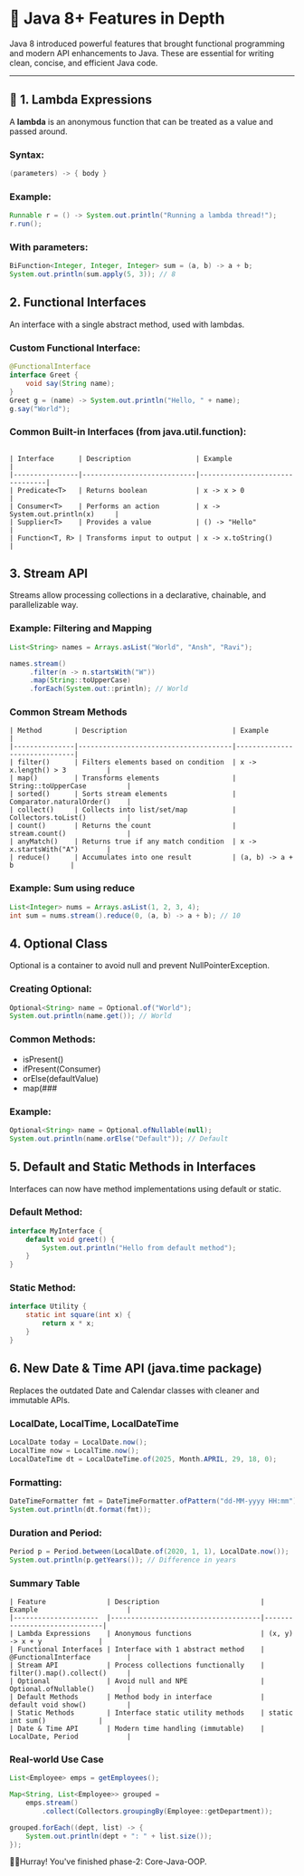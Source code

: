 # 🌿 Java 8+ Features in Depth

Java 8 introduced powerful features that brought functional programming and modern API enhancements to Java. These are essential for writing clean, concise, and efficient Java code.

---

## 🔹 1. Lambda Expressions

A **lambda** is an anonymous function that can be treated as a value and passed around.

###  Syntax:
```java
(parameters) -> { body }
```
### Example:
```java
Runnable r = () -> System.out.println("Running a lambda thread!");
r.run();
```
### With parameters:
```java
BiFunction<Integer, Integer, Integer> sum = (a, b) -> a + b;
System.out.println(sum.apply(5, 3)); // 8
```

## 2. Functional Interfaces

An interface with a single abstract method, used with lambdas.

### Custom Functional Interface:

```java
@FunctionalInterface
interface Greet {
    void say(String name);
}
Greet g = (name) -> System.out.println("Hello, " + name);
g.say("World");
```
### Common Built-in Interfaces (from java.util.function):
```text

| Interface      | Description                | Example                        |
|----------------|----------------------------|--------------------------------|
| Predicate<T>   | Returns boolean            | x -> x > 0                     |
| Consumer<T>    | Performs an action         | x -> System.out.println(x)     |
| Supplier<T>    | Provides a value           | () -> "Hello"                  |
| Function<T, R> | Transforms input to output | x -> x.toString()              |
```
## 3. Stream API

Streams allow processing collections in a declarative, chainable, and parallelizable way.

### Example: Filtering and Mapping
```java
List<String> names = Arrays.asList("World", "Ansh", "Ravi");

names.stream()
     .filter(n -> n.startsWith("W"))
     .map(String::toUpperCase)
     .forEach(System.out::println); // World
```
### Common Stream Methods
```text
| Method        | Description                          | Example                      |
|---------------|--------------------------------------|------------------------------|
| filter()      | Filters elements based on condition  | x -> x.length() > 3          |
| map()         | Transforms elements                  | String::toUpperCase          |
| sorted()      | Sorts stream elements                | Comparator.naturalOrder()    |
| collect()     | Collects into list/set/map           | Collectors.toList()          |
| count()       | Returns the count                    | stream.count()               |
| anyMatch()    | Returns true if any match condition  | x -> x.startsWith("A")       |
| reduce()      | Accumulates into one result          | (a, b) -> a + b              |
```
### Example: Sum using reduce
```java
List<Integer> nums = Arrays.asList(1, 2, 3, 4);
int sum = nums.stream().reduce(0, (a, b) -> a + b); // 10
```
## 4. Optional Class

Optional is a container to avoid null and prevent NullPointerException.

### Creating Optional:
```java
Optional<String> name = Optional.of("World");
System.out.println(name.get()); // World
```
### Common Methods:
-	isPresent()
-	ifPresent(Consumer)
-	orElse(defaultValue)
-	map(###

### Example:

```java
Optional<String> name = Optional.ofNullable(null);
System.out.println(name.orElse("Default")); // Default
```
## 5. Default and Static Methods in Interfaces

Interfaces can now have method implementations using default or static.

### Default Method:
```java
interface MyInterface {
    default void greet() {
        System.out.println("Hello from default method");
    }
}
```
### Static Method:
```java
interface Utility {
    static int square(int x) {
        return x * x;
    }
}
```
## 6. New Date & Time API (java.time package)

Replaces the outdated Date and Calendar classes with cleaner and immutable APIs.

### LocalDate, LocalTime, LocalDateTime
```java
LocalDate today = LocalDate.now();
LocalTime now = LocalTime.now();
LocalDateTime dt = LocalDateTime.of(2025, Month.APRIL, 29, 18, 0);
```
### Formatting:
```java
DateTimeFormatter fmt = DateTimeFormatter.ofPattern("dd-MM-yyyy HH:mm");
System.out.println(dt.format(fmt));
```
### Duration and Period:
```java
Period p = Period.between(LocalDate.of(2020, 1, 1), LocalDate.now());
System.out.println(p.getYears()); // Difference in years
```
### Summary Table

```text
| Feature               | Description                         | Example                      |
|---------------------  |-------------------------------------|------------------------------|
| Lambda Expressions    | Anonymous functions                 | (x, y) -> x + y              |
| Functional Interfaces | Interface with 1 abstract method    | @FunctionalInterface         |
| Stream API            | Process collections functionally    | filter().map().collect()     |
| Optional              | Avoid null and NPE                  | Optional.ofNullable()        |
| Default Methods       | Method body in interface            | default void show()          |
| Static Methods        | Interface static utility methods    | static int sum()             |
| Date & Time API       | Modern time handling (immutable)    | LocalDate, Period            |
```
### Real-world Use Case
```java
List<Employee> emps = getEmployees();

Map<String, List<Employee>> grouped =
    emps.stream()
        .collect(Collectors.groupingBy(Employee::getDepartment));

grouped.forEach((dept, list) -> {
    System.out.println(dept + ": " + list.size());
});
```
🥳🥳Hurray! You've finished phase-2: Core-Java-OOP.
